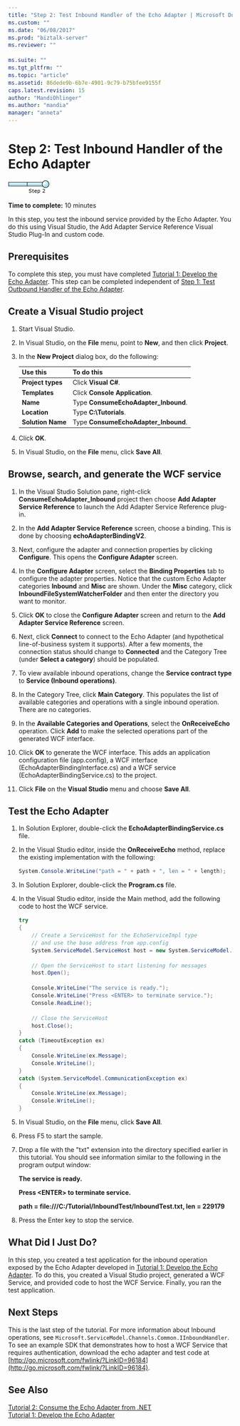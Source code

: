 ```yaml
---
title: "Step 2: Test Inbound Handler of the Echo Adapter | Microsoft Docs"
ms.custom: ""
ms.date: "06/08/2017"
ms.prod: "biztalk-server"
ms.reviewer: ""

ms.suite: ""
ms.tgt_pltfrm: ""
ms.topic: "article"
ms.assetid: 86dede9b-6b7e-4901-9c79-b75bfee9155f
caps.latest.revision: 15
author: "MandiOhlinger"
ms.author: "mandia"
manager: "anneta"
---
```

# Step 2: Test Inbound Handler of the Echo Adapter
![Step 2 of 2](../../adapters-and-accelerators/adapter-sql/media/step-2of2.gif "Step_2of2")  
  
 **Time to complete:** 10 minutes  
  
 In this step, you test the inbound service provided by the Echo Adapter. You do this using Visual Studio, the Add Adapter Service Reference Visual Studio Plug-In and custom code.  
  
## Prerequisites  
 To complete this step, you must have completed [Tutorial 1: Develop the Echo Adapter](../../adapters-and-accelerators/wcf-lob-adapter-sdk/tutorial-1-develop-the-echo-adapter.md). This step can be completed independent of [Step 1: Test Outbound Handler of the Echo Adapter](../../adapters-and-accelerators/wcf-lob-adapter-sdk/step-1-test-outbound-handler-of-the-echo-adapter.md).  
  
## Create a Visual Studio project  
  
1.  Start Visual Studio.  
  
2.  In Visual Studio, on the **File** menu, point to **New**, and then click **Project**.  
  
3.  In the **New Project** dialog box, do the following:  
  
    |Use this|To do this|  
    |--------------|----------------|  
    |**Project types**|Click **Visual C#**.|  
    |**Templates**|Click **Console Application**.|  
    |**Name**|Type **ConsumeEchoAdapter_Inbound**.|  
    |**Location**|Type **C:\Tutorials**.|  
    |**Solution Name**|Type **ConsumeEchoAdapter_Inbound**.|  
  
4.  Click **OK**.  
  
5.  In Visual Studio, on the **File** menu, click **Save All**.  
  
## Browse, search, and generate the WCF service  
  
1.  In the Visual Studio Solution pane, right-click **ConsumeEchoAdapter_Inbound** project then choose **Add Adapter Service Reference** to launch the Add Adapter Service Reference plug-in.  
  
2.  In the **Add Adapter Service Reference** screen, choose a binding. This is done by choosing **echoAdapterBindingV2**.  
  
3.  Next, configure the adapter and connection properties by clicking **Configure**.  This opens the **Configure Adapter** screen.  
  
4.  In the **Configure Adapter** screen, select the **Binding Properties** tab to configure the adapter properties. Notice that the custom Echo Adapter categories **Inbound** and **Misc** are shown. Under the **Misc** category, click **InboundFileSystemWatcherFolder** and then enter the directory you want to monitor.  
  
5.  Click **OK** to close the **Configure Adapter** screen and return to the **Add Adapter Service Reference** screen.  
  
6.  Next, click **Connect** to connect to the Echo Adapter (and hypothetical line-of-business system it supports). After a few moments, the connection status should change to **Connected** and the Category Tree (under **Select a category**) should be populated.  
  
7.  To view available inbound operations, change the **Service contract type** to **Service (Inbound operations)**.  
  
8.  In the Category Tree, click **Main Category**. This populates the list of available categories and operations with a single inbound operation. There are no categories.  
  
9. In the **Available Categories and Operations**, select the **OnReceiveEcho** operation. Click **Add** to make the selected operations part of the generated WCF interface.  
  
10. Click **OK** to generate the WCF interface. This adds an application configuration file (app.config), a WCF interface (EchoAdapterBindingInterface.cs) and a WCF service (EchoAdapterBindingService.cs) to the project.  
  
11. Click **File** on the **Visual Studio** menu and choose **Save All**.  
  
## Test the Echo Adapter  
  
1.  In Solution Explorer, double-click the **EchoAdapterBindingService.cs** file.  
  
2.  In the Visual Studio editor, inside the **OnReceiveEcho** method, replace the existing implementation with the following:  
  
    ```csharp  
    System.Console.WriteLine("path = " + path + ", len = " + length);  
    ```  
  
3.  In Solution Explorer, double-click the **Program.cs** file.  
  
4.  In the Visual Studio editor, inside the Main method, add the following code to host the WCF service.  
  
    ```csharp  
    try  
    {  
        // Create a ServiceHost for the EchoServiceImpl type  
        // and use the base address from app.config  
        System.ServiceModel.ServiceHost host = new System.ServiceModel.ServiceHost(typeof(EchoAdapterBindingNamespace.EchoAdapterBindingService));  
  
        // Open the ServiceHost to start listening for messages  
        host.Open();  
  
        Console.WriteLine("The service is ready.");  
        Console.WriteLine("Press <ENTER> to terminate service.");  
        Console.ReadLine();  
  
        // Close the ServiceHost  
        host.Close();  
    }  
    catch (TimeoutException ex)  
    {  
        Console.WriteLine(ex.Message);  
        Console.WriteLine();  
    }  
    catch (System.ServiceModel.CommunicationException ex)  
    {  
        Console.WriteLine(ex.Message);  
        Console.WriteLine();  
    }  
    ```  
  
5.  In Visual Studio, on the **File** menu, click **Save All**.  
  
6.  Press F5 to start the sample.  
  
7.  Drop a file with the "txt" extension into the directory specified earlier in this tutorial. You should see information similar to the following in the program output window:  
  
     **The service is ready.**  
  
     **Press \<ENTER> to terminate service.**  
  
     **path = file:///C:/Tutorial/InboundTest/InboundTest.txt, len = 229179**  
  
8.  Press the Enter key to stop the service.  
  
## What Did I Just Do?  
 In this step, you created a test application for the inbound operation exposed by the Echo Adapter developed in [Tutorial 1: Develop the Echo Adapter](../../adapters-and-accelerators/wcf-lob-adapter-sdk/tutorial-1-develop-the-echo-adapter.md). To do this, you created a Visual Studio project, generated a WCF Service, and provided code to host the WCF Service. Finally, you ran the test application.  
  
## Next Steps  
 This is the last step of the tutorial. For more information about Inbound operations, see `Microsoft.ServiceModel.Channels.Common.IInboundHandler`. To see an example SDK that demonstrates how to host a WCF Service that requires authentication, download the echo adapter and test code at [http://go.microsoft.com/fwlink/?LinkID=96184](http://go.microsoft.com/fwlink/?LinkID=96184).  
  
## See Also  
 [Tutorial 2: Consume the Echo Adapter from .NET](../../adapters-and-accelerators/wcf-lob-adapter-sdk/tutorial-2-consume-the-echo-adapter-from-net.md)   
 [Tutorial 1: Develop the Echo Adapter](../../adapters-and-accelerators/wcf-lob-adapter-sdk/tutorial-1-develop-the-echo-adapter.md)
